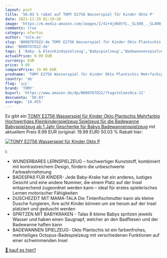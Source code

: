 ```yaml
---
layout: post
title: '50.03 % rabat auf TOMY E2756 Wasserspiel für Kinder Okto P'
date: 2021-11-29 01:19:20
image: 'https://m.media-amazon.com/images/I/41+4jdK0tfL._SL500_._SL400_.jpg'
comments: true
category: ofertas
author: 'tole.es'
slug: 'B0007D7O22-de TOMY E2756 Wasserspiel für Kinder Okto Plantschis...'
sku: 'B0007D7O22-de'
tags: [ 'Baby- & Kleinkindspielzeug','Babyspielzeug','Badewannenspielzeug','Spielzeug','tomy', ]
actualPrice: 9.99 EUR
currency: EUR
price: 9.99
comparePrice: 19.99 EUR
prodname: 'TOMY E2756 Wasserspiel für Kinder Okto Plantschis Mehrfarbig  Hochwertiges Kleinkinderspielzeug  Spielzeug für die Badewanne  Babyspielzeug ab 1 Jahr  Geschenke für Babys  Badewannenspielzeug'
country: 'de'
flag: '🇩🇪'
brand: 'TOMY'
buyurl: 'https://www.amazon.de/dp/B0007D7O22/?tag=tolees0ca-21'
descuento: '50.03'
average: '14.455'
---
```


Es gibt ein [TOMY E2756 Wasserspiel für Kinder Okto Plantschis Mehrfarbig  Hochwertiges Kleinkinderspielzeug  Spielzeug für die Badewanne  Babyspielzeug ab 1 Jahr  Geschenke für Babys  Badewannenspielzeug](https://www.amazon.de/dp/B0007D7O22/?tag=tolees0ca-21) mit aktuellem Preis 9.99 EUR (original: 19.99 EUR) 50.03 % Rabatt hier:

[![TOMY E2756 Wasserspiel für Kinder Okto P](https://m.media-amazon.com/images/I/41+4jdK0tfL._SL500_._SL400_.jpg)](https://www.amazon.de/dp/B0007D7O22/?tag=tolees0ca-21)

ℹ️:

- WUNDERBARES LERNSPIELZEUG – hochwertiger Kunststoff, kombiniert mit kontrastreichem Design, fördern die unbeschwerte Farbwahrnehmung
- BADESPAß FÜR KINDER- Jede Baby-Krake hat ein anderes, lustiges Gesicht und eine andere Nummer, die einem Platz auf der Insel entsprechend zugeordnet werden kann – ideal für erstes spielerisches Lernen motorischer Fähigkeiten
- DUSCHEZEIT MIT MAMA-TALA Die Tintenfischmutter kann als kleine Dusche fungieren, ihre acht Kinder können um sie herum auf der Insel platziert und geduscht werden
- SPRITZEN MIT BABYKRAKEN - Talas 8 kleine Babys spritzen jeweils Wasser und haben einen Saugnapf, welcher an den Badfliesen und der Badewanne haften kann
- BADEWANNEN SPIELZEUG- Okto Plantschis ist ein farbenfrohes, mehrteiliges Octopus-Badespielzeug mit verschiedenen Funktionen auf einer schwimmenden Insel

[🛒 kauf es hier!!](https://www.amazon.de/dp/B0007D7O22/?tag=tolees0ca-21)

